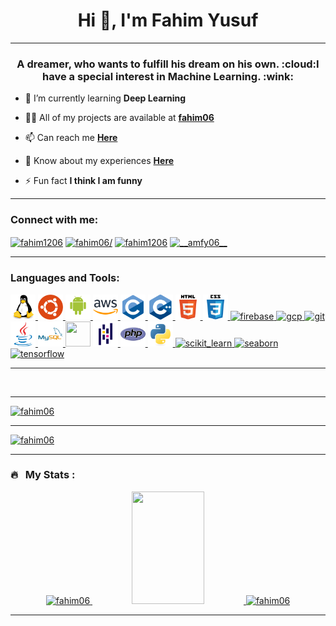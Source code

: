 <h1 align="center">Hi 👋, I'm Fahim Yusuf</h1>

---


<h3 align="center">A dreamer, who wants to fulfill his dream on his own. :cloud:I have a special interest in Machine Learning. :wink:</h3>

<!-- - 🔭 I’m currently working on [Brain Tumor Detection](https://github.com/fahim06/Brain_Tumor) -->

- 🌱 I’m currently learning **Deep Learning**

- 👨‍💻 All of my projects are available at **[fahim06](https://github.com/fahim06)**

- 📫 Can reach me  **[Here](fahimyusuf.com)**


- 📄 Know about my experiences **[Here](cv.fahimyusuf.com)**

- ⚡ Fun fact **I think I am funny**

---

<h3 align="left">Connect with me:</h3>
<p align="left">
<a href="https://twitter.com/fahim1206" target="blank"><img align="center" src="https://raw.githubusercontent.com/rahuldkjain/github-profile-readme-generator/master/src/images/icons/Social/twitter.svg" alt="fahim1206" height="30" width="40" /></a>
<a href="https://linkedin.com/in/fahim06/" target="blank"><img align="center" src="https://raw.githubusercontent.com/rahuldkjain/github-profile-readme-generator/master/src/images/icons/Social/linked-in-alt.svg" alt="fahim06/" height="30" width="40" /></a>
<a href="https://fb.com/fahim1206" target="blank"><img align="center" src="https://raw.githubusercontent.com/rahuldkjain/github-profile-readme-generator/master/src/images/icons/Social/facebook.svg" alt="fahim1206" height="30" width="40" /></a>
<a href="https://instagram.com/__amfy06__" target="blank"><img align="center" src="https://raw.githubusercontent.com/rahuldkjain/github-profile-readme-generator/master/src/images/icons/Social/instagram.svg" alt="__amfy06__" height="30" width="40" /></a>
</p>

---

<h3 align="left">Languages and Tools:</h3>
<p align="left"> <a href="https://www.linux.org/" target="_blank" rel="noreferrer"> <img src="https://raw.githubusercontent.com/devicons/devicon/master/icons/linux/linux-original.svg" alt="linux" width="40" height="40"/> </a> <a href="https://ubuntu.com/" target="_blank" rel="noreferrer"> <img src="https://raw.githubusercontent.com/github/explore/80688e429a7d4ef2fca1e82350fe8e3517d3494d/topics/ubuntu/ubuntu.png" alt="Ubuntu" width="40" height="40"/> <a href="https://developer.android.com" target="_blank" rel="noreferrer"> <img src="https://raw.githubusercontent.com/devicons/devicon/master/icons/android/android-original-wordmark.svg" alt="android" width="40" height="40"/> </a> <a href="https://aws.amazon.com" target="_blank" rel="noreferrer"> <img src="https://raw.githubusercontent.com/devicons/devicon/master/icons/amazonwebservices/amazonwebservices-original-wordmark.svg" alt="aws" width="40" height="40"/> </a> <a href="https://www.cprogramming.com/" target="_blank" rel="noreferrer"> <img src="https://raw.githubusercontent.com/devicons/devicon/master/icons/c/c-original.svg" alt="c" width="40" height="40"/> </a> <a href="https://www.w3schools.com/cpp/" target="_blank" rel="noreferrer"> <img src="https://raw.githubusercontent.com/devicons/devicon/master/icons/cplusplus/cplusplus-original.svg" alt="cplusplus" width="40" height="40"/> </a> <a href="https://www.w3.org/html/" target="_blank" rel="noreferrer"> <img src="https://raw.githubusercontent.com/devicons/devicon/master/icons/html5/html5-original-wordmark.svg" alt="html5" width="40" height="40"/> </a> <a href="https://www.w3schools.com/css/" target="_blank" rel="noreferrer"> <img src="https://raw.githubusercontent.com/devicons/devicon/master/icons/css3/css3-original-wordmark.svg" alt="css3" width="40" height="40"/> </a> <a href="https://firebase.google.com/" target="_blank" rel="noreferrer"> <img src="https://www.vectorlogo.zone/logos/firebase/firebase-icon.svg" alt="firebase" width="40" height="40"/> </a> <a href="https://cloud.google.com" target="_blank" rel="noreferrer"> <img src="https://www.vectorlogo.zone/logos/google_cloud/google_cloud-icon.svg" alt="gcp" width="40" height="40"/> </a> <a href="https://git-scm.com/" target="_blank" rel="noreferrer"> <img src="https://www.vectorlogo.zone/logos/git-scm/git-scm-icon.svg" alt="git" width="40" height="40"/> </a> <a href="https://www.java.com" target="_blank" rel="noreferrer"> <img src="https://raw.githubusercontent.com/devicons/devicon/master/icons/java/java-original.svg" alt="java" width="40" height="40"/> </a> <a href="https://www.mysql.com/" target="_blank" rel="noreferrer"> <img src="https://raw.githubusercontent.com/devicons/devicon/master/icons/mysql/mysql-original-wordmark.svg" alt="mysql" width="40" height="40"/> </a> <a href="https://www.mongodb.com/"  target="_blank" rel="noreferrer"><img src="https://img.icons8.com/color/48/000000/mongodb.png" width="40" height="40"/></a> <a href="https://pandas.pydata.org/" target="_blank" rel="noreferrer"> <img src="https://raw.githubusercontent.com/devicons/devicon/2ae2a900d2f041da66e950e4d48052658d850630/icons/pandas/pandas-original.svg" alt="pandas" width="40" height="40"/> </a> <a href="https://www.php.net" target="_blank" rel="noreferrer"> <img src="https://raw.githubusercontent.com/devicons/devicon/master/icons/php/php-original.svg" alt="php" width="40" height="40"/> </a> <a href="https://www.python.org" target="_blank" rel="noreferrer"> <img src="https://raw.githubusercontent.com/devicons/devicon/master/icons/python/python-original.svg" alt="python" width="40" height="40"/> </a> <a href="https://scikit-learn.org/" target="_blank" rel="noreferrer"> <img src="https://upload.wikimedia.org/wikipedia/commons/0/05/Scikit_learn_logo_small.svg" alt="scikit_learn" width="40" height="40"/> </a> <a href="https://seaborn.pydata.org/" target="_blank" rel="noreferrer"> <img src="https://seaborn.pydata.org/_images/logo-mark-lightbg.svg" alt="seaborn" width="40" height="40"/> </a> <a href="https://www.tensorflow.org" target="_blank" rel="noreferrer"> <img src="https://www.vectorlogo.zone/logos/tensorflow/tensorflow-icon.svg" alt="tensorflow" width="40" height="40"/> </a> </p>


---


<p align="left">
  <a href="https://github.com/fahim06">
    <img src="https://komarev.com/ghpvc/?username=fahim06&style=flat-square&color=blue&include_all_commits=true&count_private=true" alt=""/>
  </a>
</p>


<!-- <p> &nbsp &nbsp<img align="left" src="https://github-readme-stats.vercel.app/api/top-langs?username=fahim06&show_icons=true&locale=en&layout=compact" alt="fahim06" /></p>
<p> &nbsp &nbsp<img align="center" src="https://github-readme-stats.vercel.app/api?username=fahim06&show_icons=true&locale=en" alt="fahim06" /></p>
 -->

---

<p align="left"> 
  <a href="https://github.com/fahim06">
    <img src="https://github-profile-trophy.vercel.app/?username=fahim06&include_all_commits=true&count_private=true" alt="fahim06" />
  </a> 
</p>

---
<p>
  <a href="https://github.com/fahim06">
    <img src="https://github-readme-activity-graph.cyclic.app/graph?username=fahim06&theme=github-compact&hide_border=true&include_all_commits=true&count_private=true" alt="fahim06" />
  </a>
</p>

---

### 🔥 &nbsp; My Stats :
<div align="center">
  <a href="https://github.com/fahim06">
    <img height="180em" width="40%" src="https://github-readme-stats.vercel.app/api/top-langs?username=fahim06&layout=compact&theme=tokyonight&include_all_commits=true&count_private=true" alt="fahim06" /> 
    <img height="180em" width="48%" src="https://github-readme-stats.vercel.app/api?username=fahim06&show_icons=true&theme=tokyonight" />
    <img height="180em" width="48%" src="https://github-readme-streak-stats.herokuapp.com/?user=fahim06&theme=tokyonight&include_all_commits=true&count_private=true" alt="fahim06" />
  </a>
</div>

---

